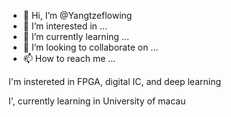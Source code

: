 - 👋 Hi, I’m @Yangtzeflowing
- 👀 I’m interested in ...
- 🌱 I’m currently learning ...
- 💞️ I’m looking to collaborate on ...
- 📫 How to reach me ...

<!---
Yangtzeflowing/Yangtzeflowing is a ✨ special ✨ repository because its `README.md` (this file) appears on your GitHub profile.
You can click the Preview link to take a look at your changes.
--->I'm instereted in FPGA, digital IC, and deep learning
I', currently learning in University of macau
